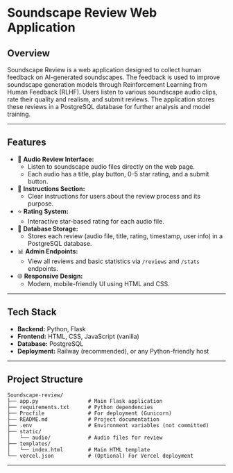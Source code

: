 # Soundscape Review Web Application

## Overview

Soundscape Review is a web application designed to collect human feedback on AI-generated soundscapes. The feedback is used to improve soundscape generation models through Reinforcement Learning from Human Feedback (RLHF). Users listen to various soundscape audio clips, rate their quality and realism, and submit reviews. The application stores these reviews in a PostgreSQL database for further analysis and model training.

---

## Features

- 🎵 **Audio Review Interface:**
  - Listen to soundscape audio files directly on the web page.
  - Each audio has a title, play button, 0-5 star rating, and a submit button.
- 📝 **Instructions Section:**
  - Clear instructions for users about the review process and its purpose.
- ⭐ **Rating System:**
  - Interactive star-based rating for each audio file.
- 💾 **Database Storage:**
  - Stores each review (audio file, title, rating, timestamp, user info) in a PostgreSQL database.
- 📊 **Admin Endpoints:**
  - View all reviews and basic statistics via `/reviews` and `/stats` endpoints.
- 🌐 **Responsive Design:**
  - Modern, mobile-friendly UI using HTML and CSS.

---

## Tech Stack

- **Backend:** Python, Flask
- **Frontend:** HTML, CSS, JavaScript (vanilla)
- **Database:** PostgreSQL
- **Deployment:** Railway (recommended), or any Python-friendly host

---

## Project Structure

```
Soundscape-review/
├── app.py                # Main Flask application
├── requirements.txt      # Python dependencies
├── Procfile              # For deployment (Gunicorn)
├── README.md             # Project documentation
├── .env                  # Environment variables (not committed)
├── static/
│   └── audio/            # Audio files for review
├── templates/
│   └── index.html        # Main HTML template
└── vercel.json           # (Optional) For Vercel deployment
```

---
